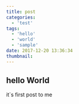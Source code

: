 ```yaml
---
title: post
categories:
  - 'test'
tags:
  - 'hello'
  - 'world'
  - 'sample'
date: 2017-12-20 13:36:34
thumbnail:
---
```


## hello World
it`s first post to me